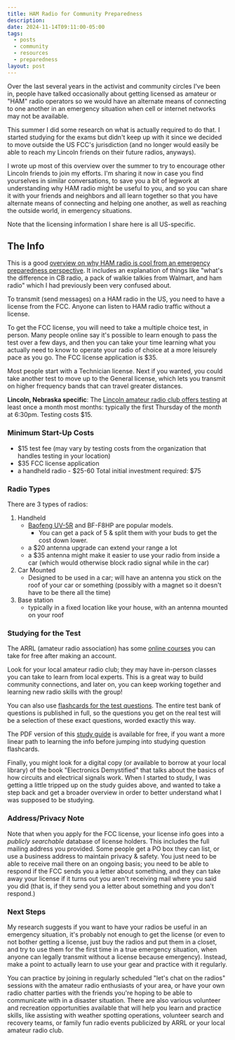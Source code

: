 ```yaml
---
title: HAM Radio for Community Preparedness
description: 
date: 2024-11-14T09:11:00-05:00
tags:
  - posts
  - community
  - resources
  - preparedness
layout: post
---
```

Over the last several years in the activist and community circles I've been in, people have talked occasionally about getting licensed as amateur or "HAM" radio operators so we would have an alternate means of connecting to one another in an emergency situation when cell or internet networks may not be available.

This summer I did some research on what is actually required to do that. I started studying for the exams but didn't keep up with it since we decided to move outside the US FCC's jurisdiction (and no longer would easily be able to reach my Lincoln friends on their future radios, anyways).

I wrote up most of this overview over the summer to try to encourage other Lincoln friends to join my efforts. I'm sharing it now in case you find yourselves in similar conversations, to save you a bit of legwork at understanding why HAM radio might be useful to you, and so you can share it with your friends and neighbors and all learn together so that you have alternate means of connecting and helping one another, as well as reaching the outside world, in emergency situations.

Note that the licensing information I share here is all US-specific.

## The Info

This is a good [overview on why HAM radio is cool from an emergency preparedness perspective](https://theprepared.com/survival-skills/guides/beginners-guide-amateur-ham-radio-preppers/). It includes an explanation of things like "what's the difference in CB radio, a pack of walkie talkies from Walmart, and ham radio" which I had previously been very confused about.

To transmit (send messages) on a HAM radio in the US, you need to have a license from the FCC. Anyone can listen to HAM radio traffic without a license.

To get the FCC license, you will need to take a multiple choice test, in person. Many people online say it's possible to learn enough to pass the test over a few days, and then you can take your time learning what you actually need to know to operate your radio of choice at a more leisurely pace as you go. The FCC license application is $35.

Most people start with a Technician license. Next if you wanted, you could take another test to move up to the General license, which lets you transmit on higher frequency bands that can travel greater distances.

**Lincoln, Nebraska specific**: The [Lincoln amateur radio club offers testing](https://k0kkv.org/get-your-license/) at least once a month most months: typically the first Thursday of the month at 6:30pm. Testing costs $15.

### Minimum Start-Up Costs
- $15 test fee (may vary by testing costs from the organization that handles testing in your location)
- $35 FCC license application
- a handheld radio - $25-60
Total initial investment required: $75

### Radio Types

There are 3 types of radios:
1. Handheld
	- [Baofeng UV-5R](https://www.baofengradio.com/products/uv-5r?variant=39340511002704) and BF-F8HP are popular models.
		- You can get a pack of 5 & split them with your buds to get the cost down lower.
	- a $20 antenna upgrade can extend your range a lot
	- a $35 antenna might make it easier to use your radio from inside a car (which would otherwise block radio signal while in the car)
2. Car Mounted
	- Designed to be used in a car; will have an antenna you stick on the roof of your car or something (possibly with a magnet so it doesn't have to be there all the time)
3. Base station
	- typically in a fixed location like your house, with an antenna mounted on your roof

### Studying for the Test
The ARRL (amateur radio association) has some [online courses](https://learn.arrl.org/courses/?pathPage=%2Farrl%2Fcourses) you can take for free after making an account.

Look for your local amateur radio club; they may have in-person classes you can take to learn from local experts. This is a great way to build community connections, and later on, you can keep working together and learning new radio skills with the group!

You can also use [flashcards for the test questions](https://hamstudy.org/). The entire test bank of questions is published in full, so the questions you get on the real test will be a selection of these exact questions, worded exactly this way.

The PDF version of this [study guide](https://www.kb6nu.com/study-guides/) is available for free, if you want a more linear path to learning the info before jumping into studying question flashcards.

Finally, you might look for a digital copy (or available to borrow at your local library) of the book "Electronics Demystified" that talks about the basics of how circuits and electrical signals work. When I started to study, I was getting a little tripped up on the study guides above, and wanted to take a step back and get a broader overview in order to better understand what I was supposed to be studying.

### Address/Privacy Note
Note that when you apply for the FCC license, your license info goes into a _publicly searchable_ database of license holders. This includes the full mailing address you provided. Some people get a PO box they can list, or use a business address to maintain privacy & safety. You just need to be able to receive mail there on an ongoing basis; you need to be able to respond if the FCC sends you a letter about something, and they can take away your license if it turns out you aren't receiving mail where you said you did (that is, if they send you a letter about something and you don't respond.)

### Next Steps
My research suggests if you want to have your radios be useful in an emergency situation, it's probably not enough to get the license (or even to not bother getting a license, just buy the radios and put them in a closet, and try to use them for the first time in a true emergency situation, when anyone can legally transmit without a license because emergency). Instead, make a point to actually learn to use your gear and practice with it regularly. 

You can practice by joining in regularly scheduled "let's chat on the radios" sessions with the amateur radio enthusiasts of your area, or have your own radio chatter parties with the friends you're hoping to be able to communicate with in a disaster situation. There are also various volunteer and recreation opportunities available that will help you learn and practice skills, like assisting with weather spotting operations, volunteer search and recovery teams, or family fun radio events publicized by ARRL or your local amateur radio club. 